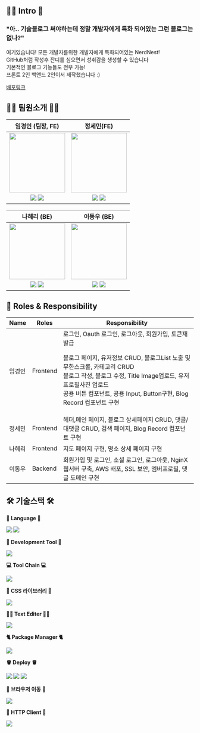 <h2>🙇‍♂️ Intro 🙇‍</h2>
<h3>"아.. 기술블로그 써야하는데 정말 개발자에게 특화 되어있는 그런 블로그는 없나?"</h3>
여기있습니다! 모든 개발자를위한 개발자에게 특화되어있는 NerdNest!<br>
GitHub처럼 작성후 잔디를 심으면서 성취감을 생성할 수 있습니다<br>
기본적인 블로그 기능들도 전부 가능!<br>
프론트 2인 백앤드 2인이서 제작했습니다 :)<br>

<a href="http://nerdnest.s3-website.ap-northeast-2.amazonaws.com/"><span>배포링크</span></a>
<h2>🙆🏻 팀원소개 🙆🏻</h2>

|임경인 (팀장, FE) |정세민(FE)
:-----------------------------:|:-----------------------------:|
|<img src='https://user-images.githubusercontent.com/99936345/228133608-5f4159f3-8640-4a60-8afc-eba7b609a9b6.png' width='150' height='160'>|<img src='https://user-images.githubusercontent.com/99936345/228134159-9e017459-b183-4429-afaf-a49f55e8e55f.png' width='150' height='160'/>
|<a href="https://velog.io/@limdumb"><img src="https://img.shields.io/badge/Velog-3DDC84?style=flat-square&logo=Blogger&logoColor=white"/></a> <a href="https://github.com/limdumb"><img src="https://img.shields.io/badge/GitHub-181717?style=flat-square&logo=github&logoColor=white"/></a>        |<a href="https://velog.io/@alsgood4007"><img src="https://img.shields.io/badge/Velog-3DDC84?style=flat-square&logo=Blogger&logoColor=white"/></a> <a href="https://github.com/MINSE97"><img src="https://img.shields.io/badge/GitHub-181717?style=flat-square&logo=github&logoColor=white"/></a>

|나혜리 (BE) |이동우 (BE)
:-----------------------------:|:-----------------------------:|
|<img src='https://user-images.githubusercontent.com/99936345/228133782-6025ac93-5abf-4657-a41d-17e881588242.png' width='150'>|<img src='https://user-images.githubusercontent.com/99936345/228133696-27a2dfd8-bb41-49b2-b777-330bbd6a5722.png' width='150'/>|>|                  
|<a href="https://velog.io/@hiy7030"><img src="https://img.shields.io/badge/Velog-3DDC84?style=flat-square&logo=Blogger&logoColor=white"/></a> <a href="https://github.com/hiy7030"><img src="https://img.shields.io/badge/GitHub-181717?style=flat-square&logo=github&logoColor=white"/></a> |<a href="https://blog.naver.com/east_meet"><img src="https://img.shields.io/badge/Velog-3DDC84?style=flat-square&logo=Blogger&logoColor=white"/></a> <a href="https://github.com/eastmeet"><img src="https://img.shields.io/badge/GitHub-181717?style=flat-square&logo=github&logoColor=white"/></a>  |

## :crown: Roles & Responsibility

| Name | Roles  | Responsibility |
---------------------------------|--------------------------------|--------------------------------|
|임경인| Frontend | 로그인, Oauth 로그인, 로그아웃, 회원가입, 토큰재발급<p>블로그 페이지, 유저정보 CRUD, 블로그List 노출 및 무한스크롤, 카테고리 CRUD<br>블로그 작성, 블로그 수정, Title Image업로드, 유저 프로필사진 업로드</br>공용 버튼 컴포넌트, 공용 Input, Button구현, Blog Record 컴포넌트 구현|
|정세민| Frontend | 헤더,메인 페이지, 블로그 상세페이지 CRUD, 댓글/대댓글 CRUD, 검색 페이지, Blog Record 컴포넌트 구현|
|나혜리| Frontend | 지도 페이지 구현, 명소 상세 페이지 구현 |
|이동우| Backend  | 회원가입 및 로그인, 소셜 로그인, 로그아웃, NginX 웹서버 구축, AWS 배포, SSL 보안, 멤버프로필, 댓글 도메인 구현|

<h2>🛠️ 기술스택 🛠️</h2>
<strong>📖 Language 📖<strong>
<p>
<img src="https://img.shields.io/badge/JavaScript-F7DF1E?style=flat-square&logo=javascript&logoColor=white"/>
<img src="https://img.shields.io/badge/TypeScript-3178C6?style=flat-square&logo=typeScript&logoColor=white"/>
</p>

<strong>👔 Development Tool 👔<strong>
<p>
<img src="https://img.shields.io/badge/React-61DAFB?style=flat-square&logo=react&logoColor=white"/>
<p>

<strong>💻 Tool Chain 💻<strong>
<p>
<img src="https://img.shields.io/badge/Create React App-09D3AC?style=flat-square&logo=create react app&logoColor=white"/>
</p>

<strong>💅 CSS 라이브러리 💅<strong>
<p>
<img src="https://img.shields.io/badge/Styled Components-DB7093?style=flat-square&logo=styled-components&logoColor=white"/>
<p>

<strong>🧑‍💻 Text Editer 🧑‍💻<strong>
<p>
<img src="https://img.shields.io/badge/Toast UI-365789?style=flat-square&logo=&logoColor=white"/>
<p>

<strong>🐈 Package Manager 🐈<strong>
<p>
<img src="https://img.shields.io/badge/Yarn-2C8EBB?style=flat-square&logo=yarn&logoColor=white"/>
<p>

<strong>🪣 Deploy 🪣<strong>
<p>
<img src="https://img.shields.io/badge/GitHub-181717?style=flat-square&logo=github&logoColor=white"/>
<img src="https://img.shields.io/badge/GitHub Actions-2088FF?style=flat-square&logo=github actions&logoColor=white"/>
<img src="https://img.shields.io/badge/AWS S3-569A31?style=flat-square&logo=amazons3&logoColor=white"/>
<p>

<strong>🛫 브라우저 이동 🛫<strong>
<p>
<img src="https://img.shields.io/badge/React Route Dom-CA4245?style=flat-square&logo=react router&logoColor=white"/>
<p>

<strong>👾 HTTP Client 👾<strong>
<p>
<img src="https://img.shields.io/badge/Axios-5A29E4?style=flat-square&logo=axios&logoColor=white"/>
<p>
